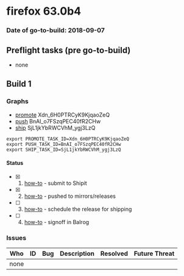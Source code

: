 # firefox 63.0b4

### Date of go-to-build: 2018-09-07

## Preflight tasks (pre go-to-build)
- none

## Build 1  

### Graphs
* [promote](https://tools.taskcluster.net/push-inspector/#/Xdn_6H0PTRCyK9KjqaoZeQ) Xdn_6H0PTRCyK9KjqaoZeQ
* [push](https://tools.taskcluster.net/push-inspector/#/BnAI_o7FSzqPEC40fR2CHw) BnAI_o7FSzqPEC40fR2CHw
* [ship](https://tools.taskcluster.net/push-inspector/#/SjL1jkYbRWCVhM_ygj3LzQ) SjL1jkYbRWCVhM_ygj3LzQ
```
export PROMOTE_TASK_ID=Xdn_6H0PTRCyK9KjqaoZeQ
export PUSH_TASK_ID=BnAI_o7FSzqPEC40fR2CHw
export SHIP_TASK_ID=SjL1jkYbRWCVhM_ygj3LzQ
```


#### Status
- [x] 1.  [how-to](https://wiki.mozilla.org/Release:Release_Automation_on_Mercurial:Starting_a_Release#Submit_to_Ship_It)  - submit to Shipit
- [x] 2.  [how-to](https://github.com/mozilla-releng/releasewarrior-2.0/blob/master/docs/release-promotion/desktop/howto.md#push-artifacts-to-releases-directory)  - pushed to mirrors/releases
- [ ] 3.  [how-to](https://github.com/mozilla-releng/releasewarrior-2.0/blob/master/docs/release-promotion/desktop/howto.md#ship-the-release)  - schedule the release for shipping
- [ ] 4.  [how-to](https://github.com/mozilla-releng/releasewarrior-2.0/blob/master/docs/release-promotion/desktop/howto.md#obtain-sign-offs-for-changes)  - signoff in Balrog

### Issues
| Who                 | ID               | Bug                                                                 | Description                | Resolved                | Future Threat                |
| ------------------- | ---------------- | ------------------------------------------------------------------- | -------------------------- | ----------------------- | ---------------------------- |
| none | | | | | |

